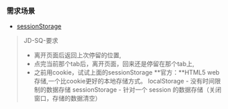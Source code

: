 ### 需求场景

- [sessionStorage](http://www.cnblogs.com/gaofengming/p/6149407.html)
> JD-SQ-要求
> - 离开页面后返回上次停留的位置,
> - 点完当前那个tab后，离开页面，回来还是停留在那个tab上,
> - 之前用cookie，试试上面的sessionStorage
> **官方：**HTML5 web 存储,一个比cookie更好的本地存储方式。
> localStorage - 没有时间限制的数据存储
> sessionStorage - 针对一个 session 的数据存储（关闭窗口，存储的数据清空）

